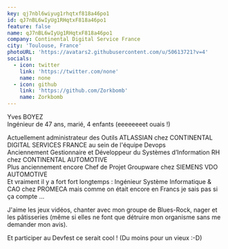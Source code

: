 ```yaml
---
key: qj7nbl6wiyug1rhqtxf818a46po1
id: qJ7nBL6wIyUg1RHqtxF818a46po1
feature: false
name: qJ7nBL6wIyUg1RHqtxF818a46po1
company: Continental Digital Service France
city: 'Toulouse, France'
photoURL: 'https://avatars2.githubusercontent.com/u/50613721?v=4'
socials:
  - icon: twitter
    link: 'https://twitter.com/none'
    name: none
  - icon: github
    link: 'https://github.com/Zorkbomb'
    name: Zorkbomb
---
```

Yves BOYEZ   
Ingénieur de 47 ans, marié, 4 enfants (eeeeeeeet ouais !)  

Actuellement administrateur des Outils ATLASSIAN chez CONTINENTAL DIGITAL SERVICES FRANCE au sein de l'équipe Devops  
Anciennement Gestionnaire et Développeur du Systèmes d’Information RH chez CONTINENTAL AUTOMOTIVE  
Plus anciennement encore Chef de Projet Groupware chez SIEMENS VDO AUTOMOTIVE  
Et vraiment il y a fort fort longtemps : Ingénieur Système Informatique & CAO chez PROMECA mais comme on était encore en Francs je sais pas si ça compte ...  

J'aime les jeux vidéos, chanter avec mon groupe de Blues-Rock, nager et les pâtisseries (même si elles ne font que détruire mon organisme sans me demander mon avis).

Et participer au Devfest ce serait cool ! (Du moins pour un vieux  :-D)